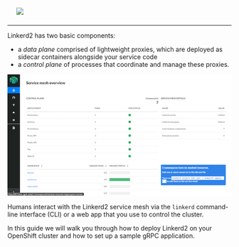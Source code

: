 <div style="border-bottom: 1px solid #0a0a0a; padding: 20px;">
 <img src="https://raw.githubusercontent.com/cncf/artwork/master/linkerd/horizontal/color/linkerd-horizontal-color.png" width="40%" />
 </div>

Linkerd2 has two basic components:

- a *data plane* comprised of lightweight proxies, which are deployed as sidecar containers alongside your service code
- a *control plane* of processes that coordinate and manage these proxies.

![Linkerd2 control plane: dashboard](assets/control-plane.png)

Humans interact with the Linkerd2 service mesh via the `linkerd` command-line interface (CLI) or a web app that you use to control the cluster.

In this guide we will walk you through how to deploy Linkerd2 on your OpenShift cluster and how to set up a sample gRPC application.
